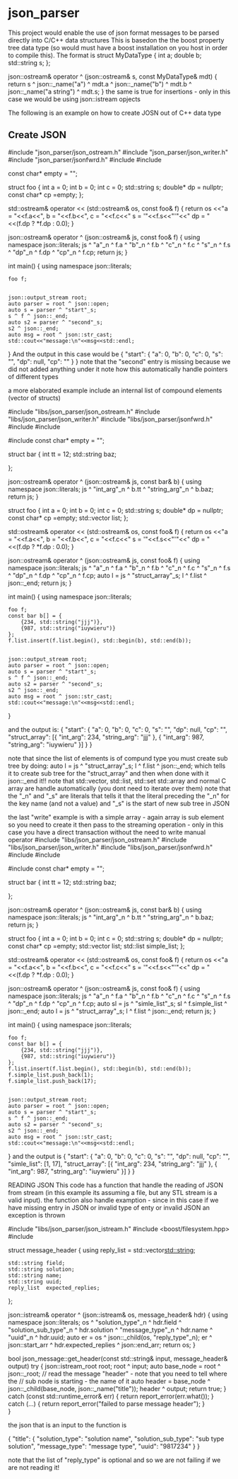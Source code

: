 # json_parser
This project would enable the use of json format messages to be parsed directly into C/C++ data structures
This is basedon the the boost property tree data type (so would must have a boost installation on you host in order to compile this).
The format is 
struct MyDataType {
  int a;
  double b;
  std::string s;
};

json::ostream& operator ^ (json::ostream& s, const MyDataType& mdt) {
  return s ^ json::_name("a") ^ mdt.a ^ json::_name("b") ^ mdt.b ^ json::_name("a string") ^ mdt.s;
}
the same is true for insertions - only in this case we would be using json::istream opjects

The following is an example on how to create  JOSN out of C++ data type

Create JSON
----------------------

#include "json_parser/json_ostream.h"
#include "json_parser/json_writer.h"
#include "json_parser/jsonfwrd.h"
#include <string>
#include <iostream>

const char* empty = "";

struct foo {
    int a = 0;
    int b = 0;
    int c = 0;
    std::string s;
    double* dp = nullptr;
    const char* cp =empty;
};

std::ostream& operator << (std::ostream& os, const foo& f) {
    return os <<"a = "<<f.a<<", b = "<<f.b<<", c = "<<f.c<<" s = '"<<f.s<<"'"<<" dp = "<<(f.dp ? *f.dp : 0.0);
}

json::ostream& operator ^ (json::ostream& js, const foo& f) {
    using namespace json::literals;
    js ^ "a"_n ^ f.a ^ "b"_n ^ f.b ^ "c"_n ^ f.c ^ "s"_n ^ f.s ^ "dp"_n ^ f.dp ^ "cp"_n ^ f.cp;
    return js;
}

int main() {
    using namespace json::literals;

    foo f;

    
    json::output_stream root;
    auto parser = root ^ json::open;
    auto s = parser ^ "start"_s;
    s ^ f ^ json::_end;
    auto s2 = parser ^ "second"_s;
    s2 ^ json::_end;
    auto msg = root ^ json::str_cast;
    std::cout<<"message:\n"<<msg<<std::endl;
}
And the output in this case would be 
{
	"start": {
		"a": 0,
		"b": 0,
		"c": 0,
		"s": "",
		"dp": null,
		"cp": ""
	}
}
note that the "second" entry is missing because we did not added anything under it
note how this automatically handle pointers of different types

a more elaborated example include an internal list of compound elements (vector of structs)

#include "libs/json_parser/json_ostream.h"
#include "libs/json_parser/json_writer.h"
#include "libs/json_parser/jsonfwrd.h"
#include <vector>
#include <string>

#include <iostream>
const char* empty = "";

struct bar {
    int tt = 12;
    std::string baz;

};

json::ostream& operator ^ (json::ostream& js, const bar& b) {
    using namespace json::literals;
    js ^ "int_arg"_n ^ b.tt ^ "string_arg"_n ^ b.baz;
    return js;
}

struct foo {
    int a = 0;
    int b = 0;
    int c = 0;
    std::string s;
    double* dp = nullptr;
    const char* cp =empty;
    std::vector<bar> list;
};

std::ostream& operator << (std::ostream& os, const foo& f) {
    return os <<"a = "<<f.a<<", b = "<<f.b<<", c = "<<f.c<<" s = '"<<f.s<<"'"<<" dp = "<<(f.dp ? *f.dp : 0.0);
}

json::ostream& operator ^ (json::ostream& js, const foo& f) {
    using namespace json::literals;
    js ^ "a"_n ^ f.a ^ "b"_n ^ f.b ^ "c"_n ^ f.c ^ "s"_n ^ f.s ^ "dp"_n ^ f.dp ^ "cp"_n ^ f.cp;
   auto l = js ^ "struct_array"_s;
    l ^ f.list ^ json::_end;
    return js;
}

int main() {
    using namespace json::literals;

    foo f;
    const bar b[] = {
        {234, std::string("jjj")},
        {987, std::string("iuywieru")}
    };
    f.list.insert(f.list.begin(), std::begin(b), std::end(b));

    
    json::output_stream root;
    auto parser = root ^ json::open;
    auto s = parser ^ "start"_s;
    s ^ f ^ json::_end;
    auto s2 = parser ^ "second"_s;
    s2 ^ json::_end;
    auto msg = root ^ json::str_cast;
    std::cout<<"message:\n"<<msg<<std::endl;
}

and the output is:
{
	"start": {
		"a": 0,
		"b": 0,
		"c": 0,
		"s": "",
		"dp": null,
		"cp": "",
		"struct_array": [{
			"int_arg": 234,
			"string_arg": "jjj"
		}, {
			"int_arg": 987,
			"string_arg": "iuywieru"
		}]
	}
}

note that since the list of elements is of compund type you must create sub tree by doing:
auto l = js ^ "struct_array"_s;
l ^ f.list ^ json::_end;
which tells it to create sub tree for the "struct_array" and then when done with it json::_end it!!
note that std::vector, std::list, std::set std::array and normal C array are handle automatically (you dont need to iterate over them)
note that the "_n" and "_s" are literals that tells it that the literal preceding the "_n" for the key name (and not a value) and "_s" is the start of new sub tree in JSON

the last "write" example is with a simple array - again array is sub element so you need to create it then pass to the streaming operation - only in this case you have a direct transaction without the need to write manual operator
#include "libs/json_parser/json_ostream.h"
#include "libs/json_parser/json_writer.h"
#include "libs/json_parser/jsonfwrd.h"
#include <vector>
#include <string>

#include <iostream>
const char* empty = "";

struct bar {
    int tt = 12;
    std::string baz;

};

json::ostream& operator ^ (json::ostream& js, const bar& b) {
    using namespace json::literals;
    js ^ "int_arg"_n ^ b.tt ^ "string_arg"_n ^ b.baz;
    return js;
}

struct foo {
    int a = 0;
    int b = 0;
    int c = 0;
    std::string s;
    double* dp = nullptr;
    const char* cp =empty;
    std::vector<bar> list;
    std::list<int> simple_list;
};

std::ostream& operator << (std::ostream& os, const foo& f) {
    return os <<"a = "<<f.a<<", b = "<<f.b<<", c = "<<f.c<<" s = '"<<f.s<<"'"<<" dp = "<<(f.dp ? *f.dp : 0.0);
}

json::ostream& operator ^ (json::ostream& js, const foo& f) {
    using namespace json::literals;
    js ^ "a"_n ^ f.a ^ "b"_n ^ f.b ^ "c"_n ^ f.c ^ "s"_n ^ f.s ^ "dp"_n ^ f.dp ^ "cp"_n ^ f.cp;
    auto sl = js ^ "simle_list"_s;
    sl ^ f.simple_list ^ json::_end;
   auto l = js ^ "struct_array"_s;
    l ^ f.list ^ json::_end;
    return js;
}

int main() {
    using namespace json::literals;

    foo f;
    const bar b[] = {
        {234, std::string("jjj")},
        {987, std::string("iuywieru")}
    };
    f.list.insert(f.list.begin(), std::begin(b), std::end(b));
    f.simple_list.push_back(1);
    f.simple_list.push_back(17);

    
    json::output_stream root;
    auto parser = root ^ json::open;
    auto s = parser ^ "start"_s;
    s ^ f ^ json::_end;
    auto s2 = parser ^ "second"_s;
    s2 ^ json::_end;
    auto msg = root ^ json::str_cast;
    std::cout<<"message:\n"<<msg<<std::endl;
}
and the output is 
{
	"start": {
		"a": 0,
		"b": 0,
		"c": 0,
		"s": "",
		"dp": null,
		"cp": "",
		"simle_list": [1, 17],
		"struct_array": [{
			"int_arg": 234,
			"string_arg": "jjj"
		}, {
			"int_arg": 987,
			"string_arg": "iuywieru"
		}]
	}
}


READING JSON
This code has a function that handle the reading of JSON from stream (in this example its assuming a file, but any STL stream is a valid input). the function also handle examption - since in this case if we have missing entry in JSON or invalid type of enty or invalid JSON an exception is thrown

#include "libs/json_parser/json_istream.h"
#include <boost/filesystem.hpp>
#include <string>

struct message_header
{
    using reply_list = std::vector<std::string>;

    std::string field;
    std::string solution;   
    std::string name;       
    std::string uuid;
    reply_list  expected_replies;
};

json::istream& operator ^ (json::istream& os, message_header& hdr)
{
    using namespace json::literals;
    os ^ "solution_type"_n ^ hdr.field ^ "solution_sub_type"_n ^
        hdr.solution ^ "message_type"_n ^ hdr.name ^ "uuid"_n ^ hdr.uuid;
    auto er = os ^ json::_child(os, "reply_type"_n);
    er ^ json::start_arr ^ hdr.expected_replies ^ json::end_arr;
    return os;
}


bool json_message::get_header(const std::string& input, message_header& output)
  try {
        json::istream_root root;
        root ^ input;
        auto base_node = root ^ json::_root;
        // read the message "header" - note that you need to tell where the 
        // sub node is starting - the name of it
        auto header = base_node ^ json::_child(base_node, json::_name("title"));
        header ^ output;
        return true;
    } catch (const std::runtime_error& err) {
        return report_error(err.what());
    } catch (...) {
        return report_error("failed to parse message header");
    }    
}

the json that is an input to the function is

{
    "title": {
        "solution_type": "solution name",
        "solution_sub_type": "sub type solution",
        "message_type": "message type",
        "uuid": "9817234"
    }
}

note that the list of "reply_type" is optional and so we are not failing if we are not reading it!
